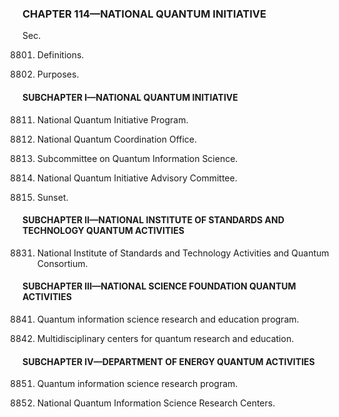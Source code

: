 ### **CHAPTER 114—NATIONAL QUANTUM INITIATIVE** ###

Sec.

8801. Definitions.

8802. Purposes.

#### SUBCHAPTER I—NATIONAL QUANTUM INITIATIVE ####

8811. National Quantum Initiative Program.

8812. National Quantum Coordination Office.

8813. Subcommittee on Quantum Information Science.

8814. National Quantum Initiative Advisory Committee.

8815. Sunset.

#### SUBCHAPTER II—NATIONAL INSTITUTE OF STANDARDS AND TECHNOLOGY QUANTUM ACTIVITIES ####

8831. National Institute of Standards and Technology Activities and Quantum Consortium.

#### SUBCHAPTER III—NATIONAL SCIENCE FOUNDATION QUANTUM ACTIVITIES ####

8841. Quantum information science research and education program.

8842. Multidisciplinary centers for quantum research and education.

#### SUBCHAPTER IV—DEPARTMENT OF ENERGY QUANTUM ACTIVITIES ####

8851. Quantum information science research program.

8851. National Quantum Information Science Research Centers.